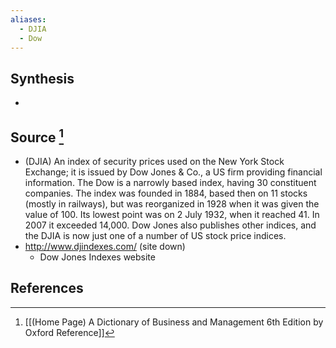 ```yaml
---
aliases:
  - DJIA
  - Dow
---
```

## Synthesis
- 
## Source [^1]
- (DJIA) An index of security prices used on the New York Stock Exchange; it is issued by Dow Jones & Co., a US firm providing financial information. The Dow is a narrowly based index, having 30 constituent companies. The index was founded in 1884, based then on 11 stocks (mostly in railways), but was reorganized in 1928 when it was given the value of 100. Its lowest point was on 2 July 1932, when it reached 41. In 2007 it exceeded 14,000. Dow Jones also publishes other indices, and the DJIA is now just one of a number of US stock price indices.
- http://www.djindexes.com/ (site down)
	- Dow Jones Indexes website
## References

[^1]: [[(Home Page) A Dictionary of Business and Management 6th Edition by Oxford Reference]]